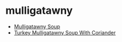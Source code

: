# mulligatawny

 * [Mulligatawny Soup](index/m/mulligatawny-soup-232690.json)
 * [Turkey Mulligatawny Soup With Coriander](index/t/turkey-mulligatawny-soup-with-coriander-13317.json)
